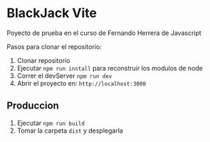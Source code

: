 # BlackJack Vite

Poyecto de prueba en el curso de Fernando Herrera de Javascript

Pasos para clonar el repositorio:

1. Clonar repositorio
2. Ejecutar ```npm run install``` para reconstruir los modulos de node
3. Correr el devServer ```npm run dev```
4. Abrir el proyecto en: ```http://localhost:3000```

## Produccion

1. Ejecutar ```npm run build```
2. Tomar la carpeta ```dist``` y desplegarla